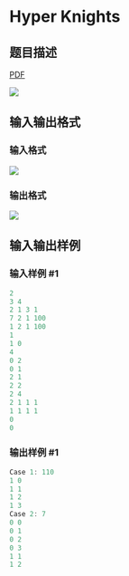 # Hyper Knights

## 题目描述

[problemUrl]: https://uva.onlinejudge.org/index.php?option=com_onlinejudge&Itemid=8&category=244&page=show_problem&problem=3440

[PDF](https://uva.onlinejudge.org/external/122/p12288.pdf)

![](https://cdn.luogu.com.cn/upload/vjudge_pic/UVA12288/57e5cfc702538dbf124ca8f84975350489eee073.png)

## 输入输出格式

### 输入格式

![](https://cdn.luogu.com.cn/upload/vjudge_pic/UVA12288/df844f07a881ff4c0d2e47c8a04be13d68d76343.png)

### 输出格式

![](https://cdn.luogu.com.cn/upload/vjudge_pic/UVA12288/74b91bf1dff83a7947a8ee39da166d500aeaa171.png)

## 输入输出样例

### 输入样例 #1

```cpp
2
3 4
2 1 3 1
7 2 1 100
1 2 1 100
1
1 0
4
0 2
0 1
2 1
2 2
2 4
2 1 1 1
1 1 1 1
0
0
```


### 输出样例 #1

```cpp
Case 1: 110
1 0
1 1
1 2
1 3
Case 2: 7
0 0
0 1
0 2
0 3
1 1
1 2
```


